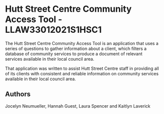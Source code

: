 # Hutt Street Centre Community Access Tool - LLAW33012021S1HSC1


The Hutt Street Centre Community Access Tool is an application that uses a series of questions to gather information about a client, which filters a database of community services to produce a document of relevant services available in their local council area. 

That application was written to assist Hutt Street Centre staff in providing all of its clients with consistent and reliable information on community services available in their local council area. 



## Authors

Jocelyn Neumueller, Hannah Guest, Laura Spencer and Kaitlyn Laverick
